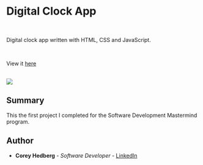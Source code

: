 # Digital Clock App

<br>

Digital clock app written with HTML, CSS and JavaScript.

<br>

View it [here](https://cheddrs.github.io/digital_clock_app/)

<br>

<image src="media/screenshot.png">

## Summary

This the first project I completed for the Software Development Mastermind program.

## Author

* **Corey Hedberg** - *Software Developer* - [LinkedIn](https://www.linkedin.com/in/coreyhedberg/)
